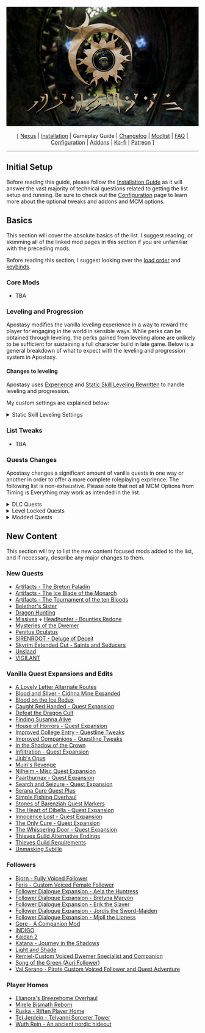 ![](https://raw.githubusercontent.com/Oghma-Infinium/Apostasy/main/images/Banner.webp)

<p align="center">
  [ <a href="https://www.nexusmods.com/skyrimspecialedition/mods/118893">Nexus</a> |
  <a href="https://github.com/Oghma-Infinium/Apostasy/blob/main/README.md">Installation</a> |
  Gameplay Guide |
  <a href="https://github.com/Oghma-Infinium/Apostasy/blob/main/CHANGELOG.md">Changelog</a> |
  <a href="https://loadorderlibrary.com/lists/Apostasy">Modlist</a> |
  <a href="https://github.com/Oghma-Infinium/Apostasy/blob/main/Documentation/FAQ.md">FAQ</a> |
  <a href="https://github.com/Oghma-Infinium/Apostasy/blob/main/Documentation/CONFIG.md">Configuration</a> |
  <a href="https://github.com/Oghma-Infinium/Apostasy/blob/main/ADDONS.md">Addons</a> |
  <a href="https://ko-fi.com/aljoxo">Ko-fi</a> | 
  <a href="https://www.patreon.com/aljoxo">Patreon</a> ]
</p>

---

## Initial Setup

Before reading this guide, please follow the [Installation Guide](https://github.com/Oghma-Infinium/Apostasy/blob/main/README.md) as it will answer the vast majority of technical questions related to getting the list setup and running. Be sure to check out the [Configuration](https://github.com/Oghma-Infinium/Apostasy/blob/main/Documentation/CONFIG.md) page to learn more about the optional tweaks and addons and MCM options.

## Basics

This section will cover the absolute basics of the list. I suggest reading, or skimming all of the linked mod pages in this section if you are unfamiliar with the preceding mods.

Before reading this section, I suggest looking over the [load order](https://loadorderlibrary.com/lists/Apostasy) and [keybinds](https://github.com/Oghma-Infinium/Apostasy/blob/main/images/Keybinds.png).

### Core Mods

 - TBA

### Leveling and Progression

Apostasy modifies the vanilla leveling experience in a way to reward the player for engaging in the world in sensible ways. While perks can be obtained through leveling, the perks gained from leveling alone are unlikely to be sufficient for sustaining a full character build in late game. Below is a general breakdown of what to expect with the leveling and progression system in Apostasy.

#### Changes to leveling

Apostasy uses [Experience](https://www.nexusmods.com/skyrimspecialedition/mods/17751) and [Static Skill Leveling Rewritten](https://www.nexusmods.com/skyrimspecialedition/mods/89940) to handle leveling and progression.

My custom settings are explained below:
<Details>
<summary>Static Skill Leveling Settings</summary>

 - Gain skill points equal to 5 + (0.5 * playerlevel) for each level up, up to 30 points at level 50.
 - You can only store a maximum of 30 perks per level, therefore **after level 50, you must spend all your skill points at level up or you will waste some points.**
 - You can increase perks up to 25 times per level (permitting you have enough points).

Skills Costs are as follows:

 > 0  to 25 : 1
 > 26 to 50 : 2
 > 51 to 75 : 4
 > 76 to 100: 6

</Details>

### List Tweaks

- TBA

### Quests Changes

Apostasy changes a significant amount of vanilla quests in one way or another in order to offer a more complete roleplaying exprience. The following list is non-exhaustive. Please note that not all MCM Options from Timing is Everything may work as intended in the list.

<Details>
<summary>DLC Quests</summary>

 - [Awakening](https://en.uesp.net/wiki/Skyrim:Awakening) Requires level 20, however this can be started at any point by going to [Dayspring Canyon](https://en.uesp.net/wiki/Skyrim:Dayspring_Canyon).
 - [Hearthfire](https://en.uesp.net/wiki/Skyrim:Hearthfire) Letter Requires level 15.
 - [Dragonborn](https://en.uesp.net/wiki/Skyrim:Dragonborn_(quest)) Requires level 20 and completion of [The Horn of Jurgen Windcaller](https://en.uesp.net/wiki/Skyrim:The_Horn_of_Jurgen_Windcaller).

</Details>

<Details>
<summary>Level Locked Quests</summary>

  - **Level 15+**
    - [Dungeon Delving](https://en.uesp.net/wiki/Skyrim:Dungeon_Delving_(Jarl_-_Hagravens))
    - [Kill the Giant](https://en.uesp.net/wiki/Skyrim:Kill_the_Giant_(Jarl))
    - [The Forsworn Conspiracy](https://en.uesp.net/wiki/Skyrim:The_Forsworn_Conspiracy)
  - **Level 20+**
    - [A Night To Remember](https://en.uesp.net/wiki/Skyrim:A_Night_To_Remember)
    - [Ill Met By Moonlight](https://en.uesp.net/wiki/Skyrim:Ill_Met_By_Moonlight)
    - [Kill the Vampire](https://en.uesp.net/wiki/Skyrim:Kill_the_Vampire)
    - [The Black Star](https://en.uesp.net/wiki/Skyrim:The_Black_Star)
    - [The Break of Dawn](https://en.uesp.net/wiki/Skyrim:The_Break_of_Dawn)
    - [The Mind of Madness](https://en.uesp.net/wiki/Skyrim:The_Mind_of_Madness)
    - [Unfathomable Depths](https://en.uesp.net/wiki/Skyrim:Unfathomable_Depths)
  - **Level 25+**
    - [A Daedra's Best Friend](https://en.uesp.net/wiki/Skyrim:A_Daedra%27s_Best_Friend)
    - [The Cursed Tribe](https://en.uesp.net/wiki/Skyrim:The_Cursed_Tribe)
    - [The House of Horrors](https://en.uesp.net/wiki/Skyrim:The_House_of_Horrors)
    - [The Taste of Death](https://en.uesp.net/wiki/Skyrim:The_Taste_of_Death)
    - [The Wolf Queen Awakened](https://en.uesp.net/wiki/Skyrim:The_Wolf_Queen_Awakened)
    - [Waking Nightmare](https://en.uesp.net/wiki/Skyrim:Waking_Nightmare)
  - **Level 30+**
    - [Boethiah's Calling](https://en.uesp.net/wiki/Skyrim:Boethiah%27s_Calling)
    - [Deathbrand](https://en.uesp.net/wiki/Skyrim:Deathbrand_(quest))
    - [Discerning the Transmundane](https://en.uesp.net/wiki/Skyrim:Discerning_the_Transmundane)
    - [Pieces of the Past](https://en.uesp.net/wiki/Skyrim:Pieces_of_the_Past)
    - [The Only Cure](https://en.uesp.net/wiki/Skyrim:The_Only_Cure)
    - [The Whispering Door](https://en.uesp.net/wiki/Skyrim:The_Whispering_Door)
  - **Level 40+**
    - [The Ebony Warrior](https://en.uesp.net/wiki/Skyrim:The_Ebony_Warrior)

</Details>

<Details>
<summary>Modded Quests</summary>

   - **Vigilant**: Requires level 25+ and the completion of [Kindred Judgement](https://en.uesp.net/wiki/Skyrim:Kindred_Judgment) and [House of Horrors](https://en.uesp.net/wiki/Skyrim:The_House_of_Horrors).
   - **Unslaad**: Requires completion of [Dragonslayer](https://en.uesp.net/wiki/Skyrim:Dragonslayer) and Glenmoril.

</Details>


## New Content

This section will try to list the new content focused mods added to the list, and if necessary, describe any major changes to them.

### New Quests

 - [Artifacts - The Breton Paladin](https://www.nexusmods.com/skyrimspecialedition/mods/16199)
 - [Artifacts - The Ice Blade of the Monarch](https://www.nexusmods.com/skyrimspecialedition/mods/13972)
 - [Artifacts - The Tournament of the ten Bloods](https://www.nexusmods.com/skyrimspecialedition/mods/15264)
 - [Belethor's Sister](https://www.nexusmods.com/skyrimspecialedition/mods/92381)
 - [Dragon Hunting](https://www.nexusmods.com/skyrimspecialedition/mods/99193)
 - [Missives](https://www.nexusmods.com/skyrimspecialedition/mods/17576) + [Headhunter - Bounties Redone](https://www.nexusmods.com/skyrimspecialedition/mods/51847)
 - [Mysteries of the Dwemer](https://www.nexusmods.com/skyrimspecialedition/mods/114863)
 - [Penitus Oculatus](https://www.nexusmods.com/skyrimspecialedition/mods/21061)
 - [SIRENROOT - Deluge of Deceit](https://www.nexusmods.com/skyrimspecialedition/mods/70917)
 - [Skyrim Extended Cut - Saints and Seducers](https://www.nexusmods.com/skyrimspecialedition/mods/72772)
 - [Unslaad](https://www.nexusmods.com/skyrimspecialedition/mods/11789)
 - [VIGILANT](https://www.nexusmods.com/skyrimspecialedition/mods/11849)

### Vanilla Quest Expansions and Edits

 - [A Lovely Letter Alternate Routes](https://www.nexusmods.com/skyrimspecialedition/mods/21916)
 - [Blood and Silver - Cidhna Mine Expanded](https://www.nexusmods.com/skyrimspecialedition/mods/20269)
 - [Blood on the Ice Redux](https://www.nexusmods.com/skyrimspecialedition/mods/6126)
 - [Caught Red Handed - Quest Expansion](https://www.nexusmods.com/skyrimspecialedition/mods/65708)
 - [Defeat the Dragon Cult](https://www.nexusmods.com/skyrimspecialedition/mods/86625)
 - [Finding Susanna Alive](https://www.nexusmods.com/skyrimspecialedition/mods/32512)
 - [House of Horrors - Quest Expansion](https://www.nexusmods.com/skyrimspecialedition/mods/57285)
 - [Improved College Entry - Questline Tweaks](https://www.nexusmods.com/skyrimspecialedition/mods/22184)
 - [Improved Companions - Questline Tweaks](https://www.nexusmods.com/skyrimspecialedition/mods/22300)
 - [In the Shadow of the Crown](https://www.nexusmods.com/skyrimspecialedition/mods/79600)
 - [Infiltration - Quest Expansion](https://www.nexusmods.com/skyrimspecialedition/mods/114054)
 - [Jiub's Opus](https://www.nexusmods.com/skyrimspecialedition/mods/17056)
 - [Muiri's Revenge](https://www.nexusmods.com/skyrimspecialedition/mods/24312)
 - [Nilheim - Misc Quest Expansion](https://www.nexusmods.com/skyrimspecialedition/mods/53792)
 - [Paarthurnax - Quest Expansion](https://www.nexusmods.com/skyrimspecialedition/mods/51711)
 - [Search and Seizure - Quest Expansion](https://www.nexusmods.com/skyrimspecialedition/mods/67066)
 - [Serana Cure Quest Plus](https://www.nexusmods.com/skyrimspecialedition/mods/105091)
 - [Simple Fishing Overhaul](https://www.nexusmods.com/skyrimspecialedition/mods/103440)
 - [Stones of Barenziah Quest Markers](https://www.nexusmods.com/skyrimspecialedition/mods/684)
 - [The Heart of Dibella - Quest Expansion](https://www.nexusmods.com/skyrimspecialedition/mods/94863)
 - [Innocence Lost - Quest Expansion](https://www.nexusmods.com/skyrimspecialedition/mods/80974)
 - [The Only Cure - Quest Expansion](https://www.nexusmods.com/skyrimspecialedition/mods/57683)
 - [The Whispering Door - Quest Expansion](https://www.nexusmods.com/skyrimspecialedition/mods/76606)
 - [Thieves Guild Alternative Endings](https://www.nexusmods.com/skyrimspecialedition/mods/114558)
 - [Thieves Guild Requirements](https://www.nexusmods.com/skyrimspecialedition/mods/33256)
 - [Unmasking Sybille](https://www.nexusmods.com/skyrimspecialedition/mods/109265)

### Followers

 - [Bjorn - Fully Voiced Follower](https://www.nexusmods.com/skyrimspecialedition/mods/91652)
 - [Feris - Custom Voiced Female Follower](https://www.nexusmods.com/skyrimspecialedition/mods/90032)
 - [Follower Dialogue Expansion - Aela the Huntress](https://www.nexusmods.com/skyrimspecialedition/mods/114801)
 - [Follower Dialogue Expansion - Brelyna Maryon](https://www.nexusmods.com/skyrimspecialedition/mods/113359)
 - [Follower Dialogue Expansion - Erik the Slayer](https://www.nexusmods.com/skyrimspecialedition/mods/116719)
 - [Follower Dialogue Expansion - Jordis the Sword-Maiden](https://www.nexusmods.com/skyrimspecialedition/mods/117930)
 - [Follower Dialogue Expansion - Mjoll the Lioness](https://www.nexusmods.com/skyrimspecialedition/mods/116025)
 - [Gore - A Companion Mod](https://www.nexusmods.com/skyrimspecialedition/mods/85298)
 - [INDIGO](https://www.nexusmods.com/skyrimspecialedition/mods/88240)
 - [Kaidan 2](https://www.nexusmods.com/skyrimspecialedition/mods/19075)
 - [Katana - Journey in the Shadows](https://www.nexusmods.com/skyrimspecialedition/mods/69622)
 - [Light and Shade](https://www.nexusmods.com/skyrimspecialedition/mods/77993)
 - [Remiel-Custom Voiced Dwemer Specialist and Companion](https://www.nexusmods.com/skyrimspecialedition/mods/51874)
 - [Song of the Green (Auri Follower)](https://www.nexusmods.com/skyrimspecialedition/mods/11278)
 - [Val Serano - Pirate Custom Voiced Follower and Quest Adventure](https://www.nexusmods.com/skyrimspecialedition/mods/103669)

### Player Homes

 - [Elianora's Breezehome Overhaul](https://www.nexusmods.com/skyrimspecialedition/mods/2829)
 - [Mirele Bismath Reborn](https://www.nexusmods.com/skyrimspecialedition/mods/93817)
 - [Ruska - Riften Player Home](https://www.nexusmods.com/skyrimspecialedition/mods/16177)
 - [Tel Jerdein - Telvanni Sorcerer Tower](https://www.nexusmods.com/skyrimspecialedition/mods/33539)
 - [Wuth Rein - An ancient nordic hideout](https://www.nexusmods.com/skyrimspecialedition/mods/52995)